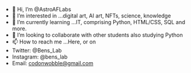 - 👋 Hi, I’m @AstroAFLabs
- 👀 I’m interested in ...digital art, AI art, NFTs, science, knowledge
- 🌱 I’m currently learning ...IT, comprising Python, HTML/CSS, SQL and more.
- 💞️ I’m looking to collaborate with other students also studying Python
- 📫 How to reach me ...Here, or on 
- Twitter: @Bens_Lab
- Instagram: @bens_lab
- Email: codonwobble@gmail.com

<!---
AstroAFLabs/AstroAFLabs is a ✨ special ✨ repository because its `README.md` (this file) appears on your GitHub profile.
You can click the Preview link to take a look at your changes.
--->
